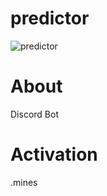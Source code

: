# predictor

![predictor](https://github.com/shamsky777/predictor/assets/111402885/c51978d4-194d-48c8-b606-b5b56577dd55)


# About 
Discord Bot

# Activation 
.mines
